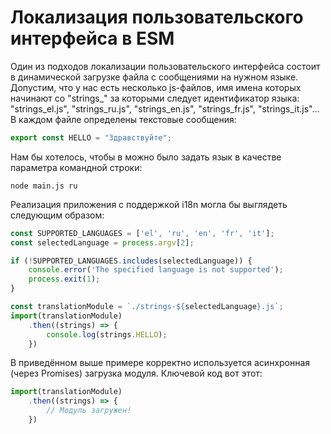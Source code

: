 # Локализация пользовательского интерфейса в ESM

Один из подходов локализации пользовательского интерфейса состоит в динамической загрузке файла с сообщениями на нужном языке. Допустим, что у нас есть несколько js-файлов, имя имена которых начинают со "strings_" за которыми следует идентификатор языка: "strings_el.js", "strings_ru.js", "strings_en.js", "strings_fr.js", "strings_it.js"... В каждом файле определены текстовые сообщения:

```js
export const HELLO = "Здравствуйте";
```

Нам бы хотелось, чтобы в можно было задать язык в качестве параметра командной строки:

```shell
node main.js ru
```

Реализация приложения с поддержкой i18n могла бы выглядеть следующим образом:

```js
const SUPPORTED_LANGUAGES = ['el', 'ru', 'en', 'fr', 'it'];
const selectedLanguage = process.argv[2];

if (!SUPPORTED_LANGUAGES.includes(selectedLanguage)) {
    console.error('The specified language is not supported');
    process.exit(1);
}

const translationModule = `./strings-${selectedLanguage}.js`;
import(translationModule)
    .then((strings) => {
        console.log(strings.HELLO);
    })
```

В приведённом выше примере корректно используется асинхронная (через Promises) загрузка модуля. Ключевой код вот этот:

```js
import(translationModule)
    .then((strings) => {
        // Модуль загружен!
    })
```

